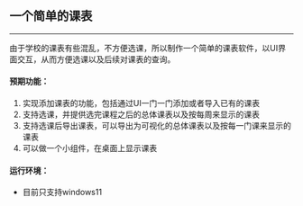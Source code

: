 ## 一个简单的课表

---

由于学校的课表有些混乱，不方便选课，所以制作一个简单的课表软件，以UI界面交互，从而方便选课以及后续对课表的查询。

#### 预期功能：

1. 实现添加课表的功能，包括通过UI一门一门添加或者导入已有的课表
2. 支持选课，并提供选完课程之后的总体课表以及按每周来显示的课表
3. 支持选课后导出课表，可以导出为可视化的总体课表以及按每一门课来显示的课表
4. 可以做一个小组件，在桌面上显示课表

#### 运行环境：

- 目前只支持windows11

